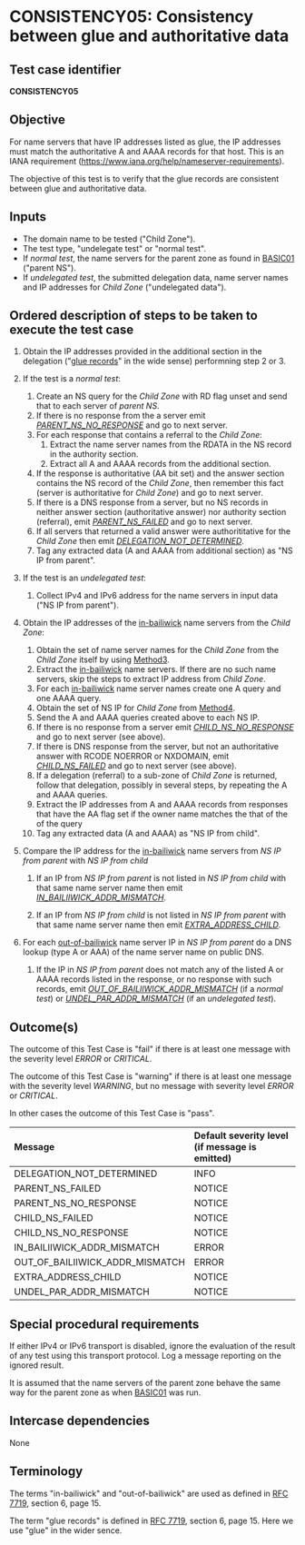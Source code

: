 # CONSISTENCY05: Consistency between glue and authoritative data

## Test case identifier

**CONSISTENCY05**

## Objective

For name servers that have IP addresses listed as glue, the IP addresses must
match the authoritative A and AAAA records for that host. This is an IANA
requirement (https://www.iana.org/help/nameserver-requirements).

The objective of this test is to verify that the glue records are
consistent between glue and authoritative data.

## Inputs

* The domain name to be tested ("Child Zone").
* The test type, "undelegate test" or "normal test".
* If *normal test*, the name servers for the parent zone as found 
  in [BASIC01] ("parent NS").
* If *undelegated test*, the submitted delegation data, name server names
  and IP addresses for *Child Zone* ("undelegated data").

## Ordered description of steps to be taken to execute the test case
1. Obtain the IP addresses provided in the additional section in the 
   delegation ("[glue records]" in the wide sense) performning step 2 or 3.

2. If the test is a *normal test*:
   1. Create an NS query for the *Child Zone* with RD flag unset and 
      send that to each server of *parent NS*.
   2. If there is no response from the a server emit 
      *[PARENT_NS_NO_RESPONSE]* and go to next server.
   3. For each response that contains a referral to the *Child Zone*:
      1. Extract the name server names from the RDATA in the NS record in
         the authority section.
      2. Extract all A and AAAA records from the additional section.
   4. If the response is authoritative (AA bit set) and the answer section
      contains the NS record of the *Child Zone*, then remember this 
      fact (server is authoritative for *Child Zone*) and go to next 
      server.
   5. If there is a DNS response from a server, but no NS records in
      neither answer section (authoritative answer) nor authority section
      (referral), emit *[PARENT_NS_FAILED]* and go to next server.
   6. If all servers that returned a valid answer were authorititative for 
      the *Child Zone* then emit *[DELEGATION_NOT_DETERMINED]*.
   7. Tag any extracted data (A and AAAA from additional section) 
      as "NS IP from parent".

3. If the test is an *undelegated test*:

   1. Collect IPv4 and IPv6 address for the name servers in input data
      ("NS IP from parent").

4. Obtain the IP addresses of the [in-bailiwick] name servers from the
   *Child Zone*:

   1. Obtain the set of name server names for the *Child Zone* from the
      *Child Zone* itself by using [Method3]. 
   2. Extract the [in-bailiwick] name servers. If there are no such 
      name servers, skip the steps to extract IP address from *Child 
      Zone*.
   3. For each [in-bailiwick] name server names create one A query and 
      one AAAA query.
   3. Obtain the set of NS IP for *Child Zone* from [Method4].
   4. Send the A and AAAA queries created above to each NS IP. 
   5. If there is no response from a server emit 
      *[CHILD_NS_NO_RESPONSE]* and go to next server (see above).
   6. If there is DNS response from the server, but not an 
      authoritative answer with RCODE NOERROR or NXDOMAIN, emit
      *[CHILD_NS_FAILED]* and go to next server (see above).
   7. If a delegation (referral) to a sub-zone of *Child Zone* is returned, 
      follow that delegation, possibly in several steps, by repeating the
      A and AAAA queries.
   8. Extract the IP addresses from A and AAAA records from responses 
      that have the AA flag set if the owner name matches the that of 
      the of the query
   9. Tag any extracted data (A and AAAA) as "NS IP from child".

5. Compare the IP address for the [in-bailiwick] name servers from 
   *NS IP from parent* with *NS IP from child*

   1. If an IP from *NS IP from parent* is not listed in 
      *NS IP from child* with that same name server name then emit
      *[IN_BAILIIWICK_ADDR_MISMATCH]*.

   2. If an IP from *NS IP from child* is not listed in
      *NS IP from parent* with that same name server name then emit
      *[EXTRA_ADDRESS_CHILD]*.

6. For each [out-of-bailiwick] name server IP in *NS IP from parent* 
   do a DNS lookup (type A or AAA) of the name server name on public 
   DNS.

   1. If the IP in *NS IP from parent* does not match any of the 
      listed A or AAAA records listed in the response, or no response
      with such records, emit *[OUT_OF_BAILIIWICK_ADDR_MISMATCH]* 
      (if a *normal test*) or *[UNDEL_PAR_ADDR_MISMATCH]* (if an 
      *undelegated test*).

## Outcome(s)

The outcome of this Test Case is "fail" if there is at least one message
with the severity level *ERROR* or *CRITICAL*.

The outcome of this Test Case is "warning" if there is at least one message
with the severity level *WARNING*, but no message with severity level
*ERROR* or *CRITICAL*.

In other cases the outcome of this Test Case is "pass".

Message                           | Default severity level (if message is emitted)
:---------------------------------|:-----------------------------------
DELEGATION_NOT_DETERMINED         | INFO
PARENT_NS_FAILED                  | NOTICE
PARENT_NS_NO_RESPONSE             | NOTICE
CHILD_NS_FAILED                   | NOTICE
CHILD_NS_NO_RESPONSE              | NOTICE
IN_BAILIIWICK_ADDR_MISMATCH       | ERROR
OUT_OF_BAILIIWICK_ADDR_MISMATCH   | ERROR
EXTRA_ADDRESS_CHILD               | NOTICE
UNDEL_PAR_ADDR_MISMATCH           | NOTICE  


## Special procedural requirements	

If either IPv4 or IPv6 transport is disabled, ignore the evaluation of the
result of any test using this transport protocol. Log a message reporting
on the ignored result.

It is assumed that the name servers of the parent zone behave the same way 
for the parent zone as when [BASIC01] was run.

## Intercase dependencies

None


## Terminology

The terms "in-bailiwick" and "out-of-bailiwick" are used as defined
in [RFC 7719], section 6, page 15.

The term "glue records" is defined in [RFC 7719], section 6, page 15.
Here we use "glue" in the wider sence.

[RFC 7719]: https://tools.ietf.org/html/rfc7719

[BASIC01]: Basic-TP/basic01.md

[DELEGATION05]: Delegation-TP/delegation05.md

[Method2]: #method-2-delegation-name-servers

[Method3]: #method-3-in-zone-name-servers

[Method4]: #method-4-delegation-name-server-addresses

[Method5]: #method-5-in-zone-addresses-records-of-name-servers

[in-bailiwick]:     #terminology

[out-of-bailiwick]: #terminology

[glue records]: #terminology

[DELEGATION_NOT_DETERMINED]: #outcomes

[PARENT_NS_FAILED]: #outcomes

[PARENT_NS_NO_RESPONSE]: #outcomes

[CHILD_NS_FAILED]: #outcomes

[CHILD_NS_NO_RESPONSE]: #outcomes

[IN_BAILIIWICK_ADDR_MISMATCH]: #outcomes

[OUT_OF_BAILIIWICK_ADDR_MISMATCH]: #outcomes

[EXTRA_ADDRESS_CHILD]: #outcomes

[UNDEL_PAR_ADDR_MISMATCH]: #outcomes
